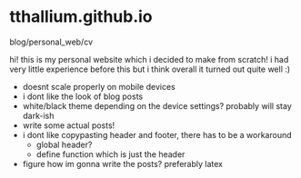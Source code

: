 # tthallium.github.io
blog/personal_web/cv

hi! this is my personal website which i decided to make from scratch! i had very little experience before this but i think overall it turned out quite well :)

- doesnt scale properly on mobile devices
- i dont like the look of blog posts
- white/black theme depending on the device settings? probably will stay dark-ish
- write some actual posts!
- i dont like copypasting header and footer, there has to be a workaround
    - global header?
    - define function which is just the header
- figure how im gonna write the posts? preferably latex
